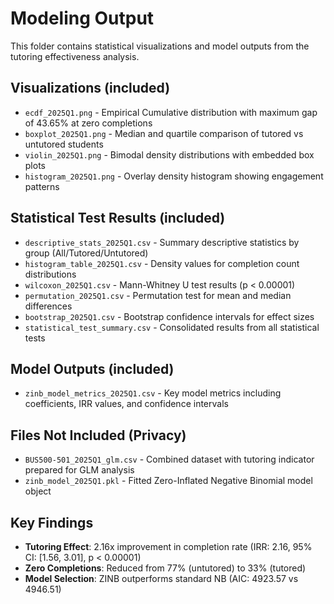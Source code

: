 # Modeling Output

This folder contains statistical visualizations and model outputs from the tutoring effectiveness analysis.

## Visualizations (included)
- `ecdf_2025Q1.png` - Empirical Cumulative distribution with maximum gap of 43.65% at zero completions
- `boxplot_2025Q1.png` - Median and quartile comparison of tutored vs untutored students
- `violin_2025Q1.png` - Bimodal density distributions with embedded box plots
- `histogram_2025Q1.png` - Overlay density histogram showing engagement patterns

## Statistical Test Results (included)
- `descriptive_stats_2025Q1.csv` - Summary descriptive statistics by group (All/Tutored/Untutored)
- `histogram_table_2025Q1.csv` - Density values for completion count distributions
- `wilcoxon_2025Q1.csv` - Mann-Whitney U test results (p < 0.00001)
- `permutation_2025Q1.csv` - Permutation test for mean and median differences
- `bootstrap_2025Q1.csv` - Bootstrap confidence intervals for effect sizes
- `statistical_test_summary.csv` - Consolidated results from all statistical tests

## Model Outputs (included)
- `zinb_model_metrics_2025Q1.csv` - Key model metrics including coefficients, IRR values, and confidence intervals

## Files Not Included (Privacy)
- `BUS500-501_2025Q1_glm.csv` - Combined dataset with tutoring indicator prepared for GLM analysis
- `zinb_model_2025Q1.pkl` - Fitted Zero-Inflated Negative Binomial model object

## Key Findings
- **Tutoring Effect**: 2.16x improvement in completion rate (IRR: 2.16, 95% CI: [1.56, 3.01], p < 0.00001)
- **Zero Completions**: Reduced from 77% (untutored) to 33% (tutored)
- **Model Selection**: ZINB outperforms standard NB (AIC: 4923.57 vs 4946.51)